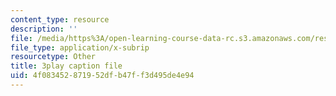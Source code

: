 ```yaml
---
content_type: resource
description: ''
file: /media/https%3A/open-learning-course-data-rc.s3.amazonaws.com/res-18-009-learn-differential-equations-up-close-with-gilbert-strang-and-cleve-moler-fall-2015/4f083452871952dfb47ff3d495de4e94_9RJml41PFnc.vtt
file_type: application/x-subrip
resourcetype: Other
title: 3play caption file
uid: 4f083452-8719-52df-b47f-f3d495de4e94
---
```

